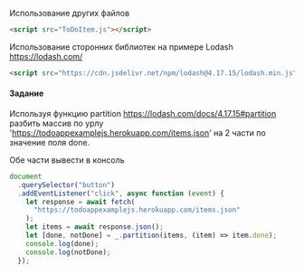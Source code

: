 Использование других файлов

```html
<script src="ToDoItem.js"></script>
```

Использование сторонних библиотек на примере Lodash https://lodash.com/

```html
<script src="https://cdn.jsdelivr.net/npm/lodash@4.17.15/lodash.min.js"></script>
```

#### Задание

Используя функцию partition https://lodash.com/docs/4.17.15#partition
разбить массив по урлу 'https://todoappexamplejs.herokuapp.com/items.json' на 2 части по значение поля done.

Обе части вывести в консоль

```js
document
  .querySelector("button")
  .addEventListener("click", async function (event) {
    let response = await fetch(
      "https://todoappexamplejs.herokuapp.com/items.json"
    );
    let items = await response.json();
    let [done, notDone] = _.partition(items, (item) => item.done);
    console.log(done);
    console.log(notDone);
  });
```
